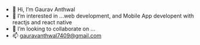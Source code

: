 - 👋 Hi, I’m Gaurav Anthwal
- 👀 I’m interested in ...web development, and Mobile App developent with reactjs and react native
- 💞️ I’m looking to collaborate on ...
- 📫 gauravanthwal7409@gmail.com

<!---
gauravanthwal/gauravanthwal is a ✨ special ✨ repository because its `README.md` (this file) appears on your GitHub profile.
You can click the Preview link to take a look at your changes.
--->
